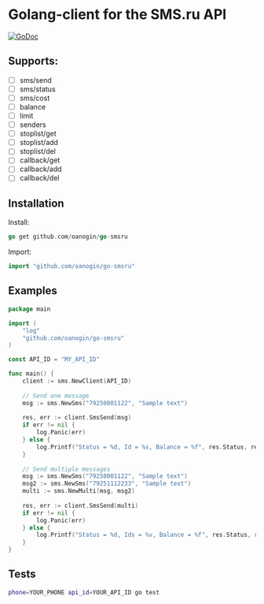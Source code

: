 # Golang-client for the SMS.ru API #

[![GoDoc](https://godoc.org/github.com/oanogin/go-smsru?status.svg)](https://godoc.org/github.com/oanogin/go-smsru)

## Supports:
- [ ] sms/send 
- [ ] sms/status
- [ ] sms/cost
- [ ] balance
- [ ] limit
- [ ] senders
- [ ] stoplist/get
- [ ] stoplist/add
- [ ] stoplist/del
- [ ] callback/get
- [ ] callback/add
- [ ] callback/del

## Installation ##
Install:
```go
go get github.com/oanogin/go-smsru
```
Import:
```go
import "github.com/oanogin/go-smsru"
```

## Examples ##

```go
package main

import (
    "log"
    "github.com/oanogin/go-smsru"
)

const API_ID = "MY_API_ID"

func main() {
    client := sms.NewClient(API_ID)
    
    // Send one message
    msg := sms.NewSms("79250001122", "Sample text")
    
    res, err := client.SmsSend(msg)
    if err != nil {
        log.Panic(err)
    } else {
        log.Printf("Status = %d, Id = %s, Balance = %f", res.Status, res.Ids[0], res.Balance)
    }
    
    // Send multiple messages
    msg := sms.NewSms("79250001122", "Sample text")
    msg2 := sms.NewSms("79251112233", "Sample text")
    multi := sms.NewMulti(msg, msg2)
    
    res, err := client.SmsSend(multi)
    if err != nil {
        log.Panic(err)
    } else {
        log.Printf("Status = %d, Ids = %v, Balance = %f", res.Status, res.Ids, res.Balance)
    }
}
```

## Tests ##

```bash
phone=YOUR_PHONE api_id=YOUR_API_ID go test
 ```
